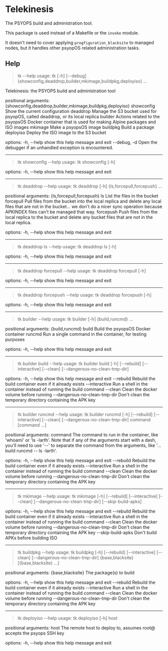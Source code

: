 # Telekinesis

The PSYOPS build and administration tool.

This package is used instead of a Makefile or the `invoke` module.

It doesn't need to cover applying `progfiguration_blacksite` to managed nodes,
but it handles other psyopOS related administration tasks.

## Help

<!--[[[cog
#
# This section is generated with cog
# Run `cog -r readme.md` and it will overwrite the help output below with the latest.
#

import cog
from telekinesis.argparsestr import get_argparse_help_string
from telekinesis.cli.tk import makeparser
cog.outl(get_argparse_help_string("tk", makeparser(prog="tk"), wrap=0))
]]]-->
> tk --help
usage: tk [-h] [--debug] {showconfig,deaddrop,builder,mkimage,buildpkg,deployiso} ...

Telekinesis: the PSYOPS build and administration tool

positional arguments:
  {showconfig,deaddrop,builder,mkimage,buildpkg,deployiso}
    showconfig          Show the current configuration
    deaddrop            Manage the S3 bucket used for psyopOS, called deaddrop, or its local replica
    builder             Actions related to the psyopsOS Docker container that is used for making Alpine packages and ISO images
    mkimage             Make a psyopsOS image
    buildpkg            Build a package
    deployiso           Deploy the ISO image to the S3 bucket

options:
  -h, --help            show this help message and exit
  --debug, -d           Open the debugger if an unhandled exception is encountered.

________________________________________________________________________

> tk showconfig --help
usage: tk showconfig [-h]

options:
  -h, --help  show this help message and exit

________________________________________________________________________

> tk deaddrop --help
usage: tk deaddrop [-h] {ls,forcepull,forcepush} ...

positional arguments:
  {ls,forcepull,forcepush}
    ls                  List the files in the bucket
    forcepull           Pull files from the bucket into the local replica and delete any local files that are not in the bucket... we don't do a
                        nicer sync operation because APKINDEX files can't be managed that way.
    forcepush           Push files from the local replica to the bucket and delete any bucket files that are not in the local replica.

options:
  -h, --help            show this help message and exit

________________________________________________________________________

> tk deaddrop ls --help
usage: tk deaddrop ls [-h]

options:
  -h, --help  show this help message and exit

________________________________________________________________________

> tk deaddrop forcepull --help
usage: tk deaddrop forcepull [-h]

options:
  -h, --help  show this help message and exit

________________________________________________________________________

> tk deaddrop forcepush --help
usage: tk deaddrop forcepush [-h]

options:
  -h, --help  show this help message and exit

________________________________________________________________________

> tk builder --help
usage: tk builder [-h] {build,runcmd} ...

positional arguments:
  {build,runcmd}
    build         Build the psyopsOS Docker container
    runcmd        Run a single command in the container, for testing purposes

options:
  -h, --help      show this help message and exit

________________________________________________________________________

> tk builder build --help
usage: tk builder build [-h] [--rebuild] [--interactive] [--clean] [--dangerous-no-clean-tmp-dir]

options:
  -h, --help            show this help message and exit
  --rebuild             Rebuild the build container even if it already exists
  --interactive         Run a shell in the container instead of running the build command
  --clean               Clean the docker volume before running
  --dangerous-no-clean-tmp-dir
                        Don't clean the temporary directory containing the APK key

________________________________________________________________________

> tk builder runcmd --help
usage: tk builder runcmd [-h] [--rebuild] [--interactive] [--clean] [--dangerous-no-clean-tmp-dir] command [command ...]

positional arguments:
  command               The command to run in the container, like 'whoami' or 'ls -larth'. Note that if any of the arguments start with a dash,
                        you'll need to use '--' to separate the command from the arguments, like '... build runcmd -- ls -larth'.

options:
  -h, --help            show this help message and exit
  --rebuild             Rebuild the build container even if it already exists
  --interactive         Run a shell in the container instead of running the build command
  --clean               Clean the docker volume before running
  --dangerous-no-clean-tmp-dir
                        Don't clean the temporary directory containing the APK key

________________________________________________________________________

> tk mkimage --help
usage: tk mkimage [-h] [--rebuild] [--interactive] [--clean] [--dangerous-no-clean-tmp-dir] [--skip-build-apks]

options:
  -h, --help            show this help message and exit
  --rebuild             Rebuild the build container even if it already exists
  --interactive         Run a shell in the container instead of running the build command
  --clean               Clean the docker volume before running
  --dangerous-no-clean-tmp-dir
                        Don't clean the temporary directory containing the APK key
  --skip-build-apks     Don't build APKs before building ISO

________________________________________________________________________

> tk buildpkg --help
usage: tk buildpkg [-h] [--rebuild] [--interactive] [--clean] [--dangerous-no-clean-tmp-dir] {base,blacksite} [{base,blacksite} ...]

positional arguments:
  {base,blacksite}      The package(s) to build

options:
  -h, --help            show this help message and exit
  --rebuild             Rebuild the build container even if it already exists
  --interactive         Run a shell in the container instead of running the build command
  --clean               Clean the docker volume before running
  --dangerous-no-clean-tmp-dir
                        Don't clean the temporary directory containing the APK key

________________________________________________________________________

> tk deployiso --help
usage: tk deployiso [-h] host

positional arguments:
  host        The remote host to deploy to, assumes root@ accepts the psyops SSH key

options:
  -h, --help  show this help message and exit

<!--[[[end]]]-->
